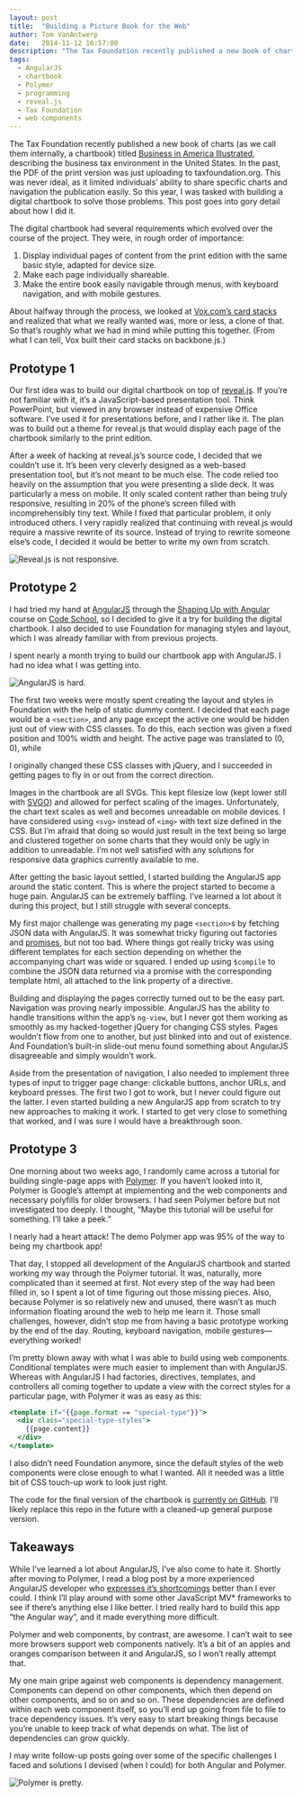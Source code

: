 ```yaml
---
layout: post
title:  "Building a Picture Book for the Web"
author: Tom VanAntwerp
date:   2014-11-12 16:57:00
description: "The Tax Foundation recently published a new book of charts (as we call them internally, a chartbook) titled Business in America Illustrated, describing the business tax environment in the United States. In the past, the PDF of the print version was just uploading to taxfoundation.org. This was never ideal, as it limited individuals’ ability to share specific charts and navigation the publication easily. So this year, I was tasked with building a digital chartbook to solve those problems. This post goes into gory detail about how I did it."
tags:
  - AngularJS
  - chartbook
  - Polymer
  - programming
  - reveal.js
  - Tax Foundation
  - web components
---
```


The Tax Foundation recently published a new book of charts (as we call them internally, a chartbook) titled [Business in America Illustrated](http://interactive.taxfoundation.org/business-in-america), describing the business tax environment in the United States. In the past, the PDF of the print version was just uploading to taxfoundation.org. This was never ideal, as it limited individuals’ ability to share specific charts and navigation the publication easily. So this year, I was tasked with building a digital chartbook to solve those problems. This post goes into gory detail about how I did it.

The digital chartbook had several requirements which evolved over the course of the project. They were, in rough order of importance:

1. Display individual pages of content from the print edition with the same basic style, adapted for device size.
2. Make each page individually shareable.
3. Make the entire book easily navigable through menus, with keyboard navigation, and with mobile gestures.

About halfway through the process, we looked at [Vox.com’s card stacks](http://www.vox.com/cardstacks) and realized that what we really wanted was, more or less, a clone of that. So that’s roughly what we had in mind while putting this together. (From what I can tell, Vox built their card stacks on backbone.js.)

## Prototype 1

Our first idea was to build our digital chartbook on top of [reveal.js](https://github.com/hakimel/reveal.js/). If you’re not familiar with it, it’s a JavaScript-based presentation tool. Think PowerPoint, but viewed in any browser instead of expensive Office software. I’ve used it for presentations before, and I rather like it. The plan was to build out a theme for reveal.js that would display each page of the chartbook similarly to the print edition.

After a week of hacking at reveal.js’s source code, I decided that we couldn’t use it. It’s been very cleverly designed as a web-based presentation tool, but it’s not meant to be much else. The code relied too heavily on the assumption that you were presenting a slide deck. It was particularly a mess on mobile. It only scaled content rather than being truly responsive, resulting in 20% of the phone’s screen filled with incomprehensibly tiny text. While I fixed that particular problem, it only introduced others. I very rapidly realized that continuing with reveal.js would require a massive rewrite of its source. Instead of trying to rewrite someone else’s code, I decided it would be better to write my own from scratch.

![Reveal.js is not responsive.](/images/revealjs-not-responsive.jpg)

## Prototype 2

I had tried my hand at [AngularJS](https://github.com/angular/angular.js) through the [Shaping Up with Angular](https://www.codeschool.com/courses/shaping-up-with-angular-js) course on [Code School](https://www.codeschool.com/), so I decided to give it a try for building the digital chartbook. I also decided to use Foundation for managing styles and layout, which I was already familiar with from previous projects.

I spent nearly a month trying to build our chartbook app with AngularJS. I had no idea what I was getting into.

![AngularJS is hard.](/images/angularjs-is-hard.png)

The first two weeks were mostly spent creating the layout and styles in Foundation with the help of static dummy content. I decided that each page would be a `<section>`, and any page except the active one would be hidden just out of view with CSS classes. To do this, each section was given a fixed position and 100% width and height. The active page was translated to (0, 0), while

I originally changed these CSS classes with jQuery, and I succeeded in getting pages to fly in or out from the correct direction.

Images in the chartbook are all SVGs. This kept filesize low (kept lower still with [SVGO](https://github.com/svg/svgo)) and allowed for perfect scaling of the images. Unfortunately, the chart text scales as well and becomes unreadable on mobile devices. I have considered using `<svg>` instead of `<img>` with text size defined in the CSS. But I’m afraid that doing so would just result in the text being so large and clustered together on some charts that they would only be ugly in addition to unreadable. I’m not well satisfied with any solutions for responsive data graphics currently available to me.

After getting the basic layout settled, I started building the AngularJS app around the static content. This is where the project started to become a huge pain. AngularJS can be extremely baffling. I’ve learned a lot about it during this project, but I still struggle with several concepts.

My first major challenge was generating my page `<section>`s by fetching JSON data with AngularJS. It was somewhat tricky figuring out factories and [promises](http://12devs.co.uk/articles/promises-an-alternative-way-to-approach-asynchronous-javascript/), but not too bad. Where things got really tricky was using different templates for each section depending on whether the accompanying chart was wide or squared. I ended up using `$compile` to combine the JSON data returned via a promise with the corresponding template html, all attached to the link property of a directive.

Building and displaying the pages correctly turned out to be the easy part. Navigation was proving nearly impossible. AngularJS has the ability to handle transitions within the app’s `ng-view`, but I never got them working as smoothly as my hacked-together jQuery for changing CSS styles. Pages wouldn’t flow from one to another, but just blinked into and out of existence. And Foundation’s built-in slide-out menu found something about AngularJS disagreeable and simply wouldn’t work.

Aside from the presentation of navigation, I also needed to implement three types of input to trigger page change: clickable buttons, anchor URLs, and keyboard presses. The first two I got to work, but I never could figure out the latter. I even started building a new AngularJS app from scratch to try new approaches to making it work. I started to get very close to something that worked, and I was sure I would have a breakthrough soon.

## Prototype 3

One morning about two weeks ago, I randomly came across a tutorial for building single-page apps with [Polymer](https://www.polymer-project.org/). If you haven’t looked into it, Polymer is Google’s attempt at implementing and the web components and necessary polyfills for older browsers. I had seen Polymer before but not investigated too deeply. I thought, “Maybe this tutorial will be useful for something. I’ll take a peek.”

I nearly had a heart attack! The demo Polymer app was 95% of the way to being my chartbook app!

That day, I stopped all development of the AngularJS chartbook and started working my way through the Polymer tutorial. It was, naturally, more complicated than it seemed at first. Not every step of the way had been filled in, so I spent a lot of time figuring out those missing pieces. Also, because Polymer is so relatively new and unused, there wasn’t as much information floating around the web to help me learn it. Those small challenges, however, didn’t stop me from having a basic prototype working by the end of the day. Routing, keyboard navigation, mobile gestures—everything worked!

I’m pretty blown away with what I was able to build using web components. Conditional templates were much easier to implement than with AngularJS. Whereas with AngularJS I had factories, directives, templates, and controllers all coming together to update a view with the correct styles for a particular page, with Polymer it was as easy as this:

```handlebars
<template if="{{page.format == "special-type"}}">
  <div class="special-type-styles">
    {{page.content}}
  </div>
</template>
```

I also didn’t need Foundation anymore, since the default styles of the web components were close enough to what I wanted. All it needed was a little bit of CSS touch-up work to look just right.

The code for the final version of the chartbook is [currently on GitHub](https://github.com/tvanantwerp/polymer-chartbook). I’ll likely replace this repo in the future with a cleaned-up general purpose version.

## Takeaways

While I’ve learned a lot about AngularJS, I’ve also come to hate it. Shortly after moving to Polymer, I read a blog post by a more experienced AngularJS developer who [expresses it’s shortcomings](http://larseidnes.com/2014/11/05/angularjs-the-bad-parts/) better than I ever could. I think I’ll play around with some other JavaScript MV* frameworks to see if there’s anything else I like better. I tried really hard to build this app “the Angular way”, and it made everything more difficult.

Polymer and web components, by contrast, are awesome. I can’t wait to see more browsers support web components natively. It’s a bit of an apples and oranges comparison between it and AngularJS, so I won’t really attempt that.

My one main gripe against web components is dependency management. Components can depend on other components, which then depend on other components, and so on and so on. These dependencies are defined within each web component itself, so you’ll end up going from file to file to trace dependency issues. It’s very easy to start breaking things because you’re unable to keep track of what depends on what. The list of dependencies can grow quickly.

I may write follow-up posts going over some of the specific challenges I faced and solutions I devised (when I could) for both Angular and Polymer.

![Polymer is pretty.](/images/polymer-is-pretty.png)
